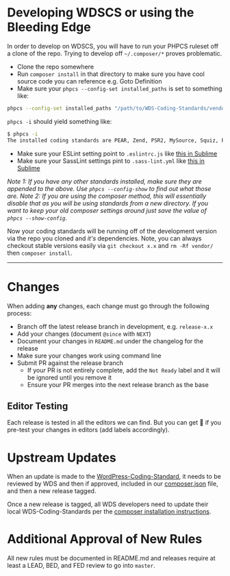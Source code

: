 # Developing WDSCS or using the Bleeding Edge

In order to develop on WDSCS, you will have to run your PHPCS ruleset off a clone of the repo. Trying to develop off `~/.composer/*` proves problematic.

- Clone the repo somewhere
- Run `composer install` in that directory to make sure you have cool source code you can reference e.g. Goto Definition
- Make sure your `phpcs --config-set installed_paths` is set to something like:

```bash
phpcs --config-set installed_paths "/path/to/WDS-Coding-Standards/vendor/wp-coding-standards/wpcs,/path/to/WDS-Coding-Standards"
```

`phpcs -i` should yield something like:

```bash
$ phpcs -i
The installed coding standards are PEAR, Zend, PSR2, MySource, Squiz, PSR1, WordPress-VIP, WordPress, WordPress-Extra, WordPress-Docs, WordPress-Core and WebDevStudios
```

- Make sure your ESLint setting point to `.eslintrc.js` like [this in Sublime](https://drive.google.com/open?id=18VvuoG9McrCC_4e2QN7rgI7znfh9IJ_C)
- Make sure your SassLint settings pint to `.sass-lint.yml` like [this in Sublime](https://drive.google.com/open?id=1f_HbWJwWbR05oO4Z5V_TKGruOVcvk9qh)

_Note 1: If you have any other standards installed, make sure they are appended to the above. Use `phpcs --config-show` to find out what those are._
_Note 2: If you are using the composer method, this will essentially disable that as you will be using standards from a new directory. If you want to keep your old composer settings around just save the value of `phpcs --show-config`._

Now your coding standards will be running off of the development version via the repo you cloned and _it's_ dependencies. Note, you can always checkout stable versions easily via `git checkout x.x` and `rm -Rf vendor/` then `composer install`.

_________________

# Changes

When adding __any__ changes, each change must go through the following process:

- Branch off the latest release branch in development, e.g. `release-x.x`
- Add your changes (document `@since` with `NEXT`)
- Document your changes in `README.md` under the changelog for the release
- Make sure your changes work using command line
- Submit PR against the release branch
    - If your PR is not entirely complete, add the `Not Ready` label and it will be ignored until you remove it
    - Ensure your PR merges into the next release branch as the base

## Editor Testing

Each release is tested in all the editors we can find. But you can get 🌮  if you pre-test your changes in editors (add labels accordingly).

# Upstream Updates

When an update is made to the [WordPress-Coding-Standard](https://github.com/WordPress-Coding-Standards/WordPress-Coding-Standards/releases), it needs to be reviewed by WDS and then if approved, included in our [composer.json](https://github.com/WebDevStudios/WDS-Coding-Standards/blob/master/composer.json) file, and then a new release tagged.

Once a new release is tagged, all WDS developers need to update their local WDS-Coding-Standards per the [composer installation instructions](https://github.com/WebDevStudios/WDS-Coding-Standards/wiki/Installation#composer).

# Additional Approval of New Rules

All new rules must be documented in README.md and releases require at least a LEAD, BED, and FED review to go into `master`.
